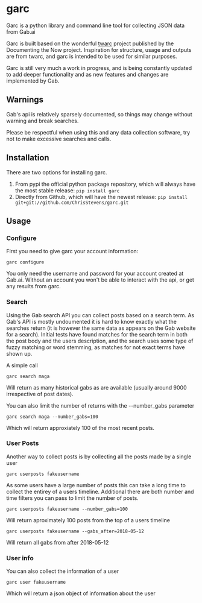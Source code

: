 garc
=====

Garc is a python library and command line tool for collecting JSON data from Gab.ai

Garc is built based on the wonderful [twarc](https://github.com/DocNow/twarc) project published by the Documenting the Now project. Inspiration for structure, usage and outputs are from twarc, and garc is intended to be used for similar purposes.

Garc is still very much a work in progress, and is being constantly updated to add deeper functionality and as new features and changes are implemented by Gab.


## Warnings

Gab's api is relatively sparsely documented, so things may change without warning and break searches.

Please be respectful when using this and any data collection software, try not to make excessive searches and calls.


## Installation

There are two options for installing garc. 

1. From pypi the official python package repository, which will always have the most stable release:
    `pip install garc`
2. Directly from Github, which will have the newest release:
    `pip install git+git://github.com/ChrisStevens/garc.git`


## Usage


### Configure

First you need to give garc your account information:

    garc configure

You only need the username and password for your account created at Gab.ai. Without an account you won't be able to interact with the api, or get any results from garc.

### Search

Using the Gab search API you can collect posts based on a search term. As Gab's API is mostly undoumented it is hard to know exactly what the searches return (it is however the same data as appears on the Gab website for a search). Initial tests have found matches for the search term in both the post body and the users description, and the search uses some type of fuzzy matching or word stemming, as matches for not exact terms have shown up.

A simple call
    
    garc search maga

Will return as many historical gabs as are available (usually around 9000 irrespective of post dates).

You can also limit the number of returns with the --number_gabs parameter

    garc search maga --number_gabs=100

Which will return approxiately 100 of the most recent posts.



### User Posts

Another way to collect posts is by collecting all the posts made by a single user

    garc userposts fakeusername

As some users have a large number of posts this can take a long time to collect the entirey of a users timeline. Additional there are both number and time filters you can pass to limit the number of posts.

    garc userposts fakeusername --number_gabs=100

Will return aproximately 100 posts from the top of a users timeline

    garc userposts fakeusername --gabs_after=2018-05-12

Will return all gabs from after 2018-05-12


### User info

You can also collect the information of a user

    garc user fakeusername

Which will return a json object of information about the user
